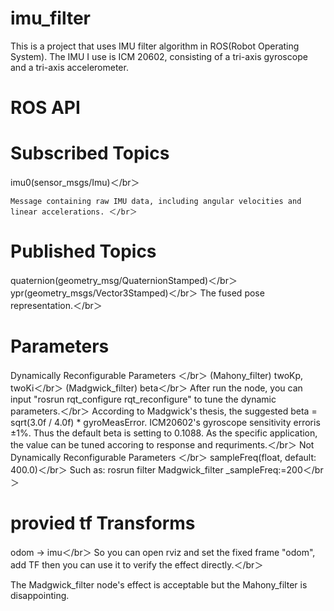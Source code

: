 # imu_filter

This is a project that uses IMU filter algorithm in ROS(Robot Operating System). The IMU I use is ICM 20602, consisting of a tri-axis gyroscope and a tri-axis accelerometer.

# ROS API
# Subscribed Topics
imu0(sensor_msgs/Imu)＜/br＞   

    Message containing raw IMU data, including angular velocities and linear accelerations. ＜/br＞   
# Published Topics
quaternion(geometry_msg/QuaternionStamped)＜/br＞
ypr(geometry_msgs/Vector3Stamped)＜/br＞
    The fused pose representation.＜/br＞
# Parameters
Dynamically Reconfigurable Parameters ＜/br＞
(Mahony_filter)  twoKp, twoKi＜/br＞
(Madgwick_filter) beta＜/br＞
After run the node, you can input "rosrun rqt_configure rqt_reconfigure" to tune the dynamic parameters.＜/br＞
According to Madgwick's thesis, the suggested beta = sqrt(3.0f / 4.0f) * gyroMeasError. ICM20602's  gyroscope sensitivity erroris ±1%. Thus the default beta is setting to 0.1088. As the specific application, the value can be tuned accoring to response and requriments.＜/br＞
Not Dynamically Reconfigurable Parameters ＜/br＞
sampleFreq(float, default: 400.0)＜/br＞
Such as: rosrun filter Madgwick_filter _sampleFreq:=200＜/br＞
# provied tf Transforms
odom -> imu＜/br＞
So you can open rviz and set the fixed frame "odom", add TF then you can use it to verify the effect directly.＜/br＞

The Madgwick_filter node's effect is acceptable but the Mahony_filter is disappointing.

